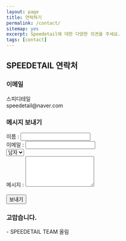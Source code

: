 ```yaml
---
layout: page
title: 연락하기
permalink: /contact/
sitemap: yes
excerpt: Speedetail에 대한 다양한 의견을 주세요.
tags: [contact]
---
```


<h2>SPEEDETAIL 연락처</h2>
<h3>이메일</h3>
<p>
스피디테일<br/>
speedetail@naver.com
</p>
<h3>메시지 보내기</h3>

<form name="sentMessage" id="contactForm" novalidate action="https://simple-form.com/speedetail2@gmail.com" method="post">
    <input type="hidden" name="_subject" value="www.speedetail.com에서 새로운 연락이 왔습니다." />
    <input type="text" name="_gotcha" style="display:none" />
    <input type='hidden' name='redirect_to' value='https://www.speedetail.com/contact_success' />
    <div class="control-group">
        <div class="form-group floating-label-form-group controls">
        <label>이름 : </label>
        <input type="text" class="form-control" placeholder="" id="name" name="name" required data-validation-required-message="">
        <div class="help-block text-danger"></div>
        </div>
        <div class="form-group floating-label-form-group controls">
        <label>이메일 : </label>
        <input type="email" class="form-control" placeholder="" id="email" name="email" required data-validation-validemail-message="" data-validation-required-message="">
        <div class="help-block text-danger"></div>
        </div>
        <select name="sex">
	<option value="M">남자</option>
	<option value="F">여자</option>
        </select>
        <div class="form-group floating-label-form-group controls">
        <label>메시지 : </label>
        <textarea rows="5" class="form-control" placeholder="" id="message" name="message" required data-validation-required-message=""></textarea>
        <div class="help-block text-danger"></div>
        </div>
    </div>
    <br>
    <div id="success"></div>
    <div class="form-group">
        <button type="submit" class="btn btn-primary" id="sendMessageButton">보내기</button>
    </div>
</form>

<h3>고맙습니다.</h3>
<p>- SPEEDETAIL TEAM 올림</p>
